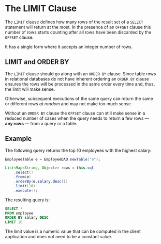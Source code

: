 # The LIMIT Clause

The `LIMIT` clause defines how many rows of the result set of a `SELECT` statement will return
at the most. In the presence of an `OFFSET` clause this number of rows starts counting after
all rows have been discarded by the `OFFSET` clause.

It has a single form where it accepts an integer number of rows.


## LIMIT and ORDER BY

The `LIMIT` clause should go along with an `ORDER BY` clause. Since table rows in relational
databases do not have inherent ordering an `ORDER BY` clause ensures the rows will be processed
in the same order every time and, thus, the limit will make sense.

Otherwise, subsequent executions of the same query can return the same or different rows 
*at random* and may not make too much sense.

Without an `ORDER BY` clause the `OFFSET` clause can still make sense in a reduced number of cases
when the query needs to return a few rows &mdash; **any rows** &mdash; from a query or a table.


## Example

The following query returns the top 10 employees with the highest salary:

```java
EmployeeTable e = EmployeeDAO.newTable("e");

List<Map<String, Object>> rows = this.sql
    .select()
    .from(e) 
    .orderBy(e.salary.desc())
    .limit(10)
    .execute();
```

The resulting query is:

```sql
SELECT *
FROM employee
ORDER BY salary DESC
LIMIT 10
```

The limit value is a numeric value that can be computed in the client application and does not 
need to be a constant value.


